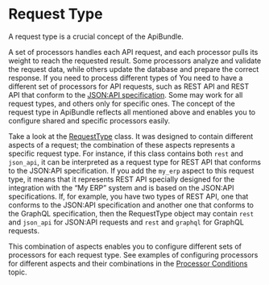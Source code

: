 <a id="api-request-type"></a>

# Request Type

A request type is a crucial concept of the ApiBundle.

A set of processors handles each API request, and each processor pulls its weight to reach the
requested result. Some processors analyze and validate the request data, while others update the database
and prepare the correct response. If you need to process different types of
You need to have a different set of processors for API requests, such as REST API and REST API that conform to the <a href="http://jsonapi.org/format/" target="_blank">JSON:API specification</a>. Some may work for all request types, and others only for specific ones.
The concept of the request type in ApiBundle reflects all mentioned above and
enables you to configure shared and specific processors easily.

Take a look at the <a href="https://github.com/oroinc/platform/blob/5.1/src/Oro/Bundle/ApiBundle/Request/RequestType.php" target="_blank">RequestType</a> class. It was designed to contain different aspects
of a request; the combination of these aspects represents a specific request type.
For instance, if this class contains both `rest` and `json_api`, it can be interpreted as a request type for REST API that conforms to the JSON:API specification. If you add the `my_erp` aspect to this request type, it means that it represents REST API specially designed for the integration with the “My ERP” system and is based on the JSON:API specifications. If, for example, you have two types of REST API, one that conforms to the JSON:API specification and another one that conforms to the GraphQL specification, then the RequestType object may contain `rest` and `json_api` for JSON:API requests and `rest` and `graphql` for GraphQL requests.

This combination of aspects enables you to configure different sets of processors for each request type.
See examples of configuring processors for different aspects and their combinations in the
[Processor Conditions](processors.md#processor-conditions) topic.

<!-- Frontend -->
